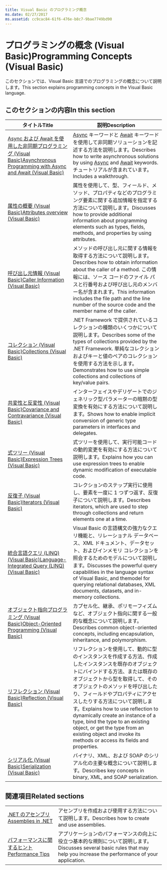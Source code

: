 ```yaml
---
title: Visual Basic のプログラミング概念
ms.date: 02/27/2017
ms.assetid: cc9cac84-61f6-476e-b8c7-9bae7749bd90
---
```

# <a name="programming-concepts-visual-basic"></a><span data-ttu-id="83ff6-102">プログラミングの概念 (Visual Basic)</span><span class="sxs-lookup"><span data-stu-id="83ff6-102">Programming Concepts (Visual Basic)</span></span>

<span data-ttu-id="83ff6-103">このセクションでは、Visual Basic 言語でのプログラミングの概念について説明します。</span><span class="sxs-lookup"><span data-stu-id="83ff6-103">This section explains programming concepts in the Visual Basic language.</span></span>  
  
## <a name="in-this-section"></a><span data-ttu-id="83ff6-104">このセクションの内容</span><span class="sxs-lookup"><span data-stu-id="83ff6-104">In this section</span></span>  
  
|<span data-ttu-id="83ff6-105">タイトル</span><span class="sxs-lookup"><span data-stu-id="83ff6-105">Title</span></span>|<span data-ttu-id="83ff6-106">説明</span><span class="sxs-lookup"><span data-stu-id="83ff6-106">Description</span></span>|  
|-----------|-----------------|  
|[<span data-ttu-id="83ff6-107">Async および Await を使用した非同期プログラミング (Visual Basic)</span><span class="sxs-lookup"><span data-stu-id="83ff6-107">Asynchronous Programming with Async and Await (Visual Basic)</span></span>](../../../visual-basic/programming-guide/concepts/async/index.md)|<span data-ttu-id="83ff6-108">[Async](../../../visual-basic/language-reference/modifiers/async.md) キーワードと [Await](../../../visual-basic/language-reference/operators/await-operator.md) キーワードを使用して非同期ソリューションを記述する方法を説明します。</span><span class="sxs-lookup"><span data-stu-id="83ff6-108">Describes how to write asynchronous solutions by using [Async](../../../visual-basic/language-reference/modifiers/async.md) and [Await](../../../visual-basic/language-reference/operators/await-operator.md) keywords.</span></span> <span data-ttu-id="83ff6-109">チュートリアルが含まれています。</span><span class="sxs-lookup"><span data-stu-id="83ff6-109">Includes a walkthrough.</span></span>|  
|[<span data-ttu-id="83ff6-110">属性の概要 (Visual Basic)</span><span class="sxs-lookup"><span data-stu-id="83ff6-110">Attributes overview (Visual Basic)</span></span>](../../../visual-basic/programming-guide/concepts/attributes/index.md)|<span data-ttu-id="83ff6-111">属性を使用して、型、フィールド、メソッド、プロパティなどのプログラミング要素に関する追加情報を指定する方法について説明します。</span><span class="sxs-lookup"><span data-stu-id="83ff6-111">Discusses how to provide additional information about programming elements such as types, fields, methods, and properties by using attributes.</span></span>|  
|[<span data-ttu-id="83ff6-112">呼び出し元情報 (Visual Basic)</span><span class="sxs-lookup"><span data-stu-id="83ff6-112">Caller Information (Visual Basic)</span></span>](../../../visual-basic/programming-guide/concepts/caller-information.md)|<span data-ttu-id="83ff6-113">メソッドの呼び出し元に関する情報を取得する方法について説明します。</span><span class="sxs-lookup"><span data-stu-id="83ff6-113">Describes how to obtain information about the caller of a method.</span></span> <span data-ttu-id="83ff6-114">この情報には、ソース コードのファイル パスと行番号および呼び出し元のメンバー名が含まれます。</span><span class="sxs-lookup"><span data-stu-id="83ff6-114">This information includes the file path and the line number of the source code and the member name of the caller.</span></span>|  
|[<span data-ttu-id="83ff6-115">コレクション (Visual Basic)</span><span class="sxs-lookup"><span data-stu-id="83ff6-115">Collections (Visual Basic)</span></span>](../../../visual-basic/programming-guide/concepts/collections.md)|<span data-ttu-id="83ff6-116">.NET Framework で提供されているコレクションの種類のいくつかについて説明します。</span><span class="sxs-lookup"><span data-stu-id="83ff6-116">Describes some of the types of collections provided by the .NET Framework.</span></span> <span data-ttu-id="83ff6-117">単純なコレクションおよびキーと値のペアのコレクションを使用する方法を示します。</span><span class="sxs-lookup"><span data-stu-id="83ff6-117">Demonstrates how to use simple collections and collections of key/value pairs.</span></span>|  
|[<span data-ttu-id="83ff6-118">共変性と反変性 (Visual Basic)</span><span class="sxs-lookup"><span data-stu-id="83ff6-118">Covariance and Contravariance (Visual Basic)</span></span>](../../../visual-basic/programming-guide/concepts/covariance-contravariance/index.md)|<span data-ttu-id="83ff6-119">インターフェイスやデリゲートでのジェネリック型パラメーターの暗黙の型変換を有効にする方法について説明します。</span><span class="sxs-lookup"><span data-stu-id="83ff6-119">Shows how to enable implicit conversion of generic type parameters in interfaces and delegates.</span></span>|  
|[<span data-ttu-id="83ff6-120">式ツリー (Visual Basic)</span><span class="sxs-lookup"><span data-stu-id="83ff6-120">Expression Trees (Visual Basic)</span></span>](../../../visual-basic/programming-guide/concepts/expression-trees/index.md)|<span data-ttu-id="83ff6-121">式ツリーを使用して、実行可能コードの動的変更を有効にする方法について説明します。</span><span class="sxs-lookup"><span data-stu-id="83ff6-121">Explains how you can use expression trees to enable dynamic modification of executable code.</span></span>|  
|[<span data-ttu-id="83ff6-122">反復子 (Visual Basic)</span><span class="sxs-lookup"><span data-stu-id="83ff6-122">Iterators (Visual Basic)</span></span>](../../../visual-basic/programming-guide/concepts/iterators.md)|<span data-ttu-id="83ff6-123">コレクションのステップ実行に使用し、要素を一度に 1 つずつ返す、反復子について説明します。</span><span class="sxs-lookup"><span data-stu-id="83ff6-123">Describes iterators, which are used to step through collections and return elements one at a time.</span></span>|  
|[<span data-ttu-id="83ff6-124">統合言語クエリ (LINQ) (Visual Basic)</span><span class="sxs-lookup"><span data-stu-id="83ff6-124">Language-Integrated Query (LINQ) (Visual Basic)</span></span>](../../../visual-basic/programming-guide/concepts/linq/index.md)|<span data-ttu-id="83ff6-125">Visual Basic の言語構文の強力なクエリ機能と、リレーショナル データベース、XML ドキュメント、データセット、およびインメモリ コレクションを照会するためのモデルについて説明します。</span><span class="sxs-lookup"><span data-stu-id="83ff6-125">Discusses the powerful query capabilities in the language syntax of Visual Basic, and themodel for querying relational databases, XML documents, datasets, and in-memory collections.</span></span>|  
|[<span data-ttu-id="83ff6-126">オブジェクト指向プログラミング (Visual Basic)</span><span class="sxs-lookup"><span data-stu-id="83ff6-126">Object-Oriented Programming (Visual Basic)</span></span>](../../../visual-basic/programming-guide/concepts/object-oriented-programming.md)|<span data-ttu-id="83ff6-127">カプセル化、継承、ポリモーフィズムなど、オブジェクト指向に関する一般的な概念について説明します。</span><span class="sxs-lookup"><span data-stu-id="83ff6-127">Describes common object-oriented concepts, including encapsulation, inheritance, and polymorphism.</span></span>|  
|[<span data-ttu-id="83ff6-128">リフレクション (Visual Basic)</span><span class="sxs-lookup"><span data-stu-id="83ff6-128">Reflection (Visual Basic)</span></span>](../../../visual-basic/programming-guide/concepts/reflection.md)|<span data-ttu-id="83ff6-129">リフレクションを使用して、動的に型のインスタンスを作成する方法、作成したインスタンスを既存のオブジェクトにバインドする方法、または既存のオブジェクトから型を取得して、そのオブジェクトのメソッドを呼び出したり、フィールドやプロパティにアクセスしたりする方法について説明します。</span><span class="sxs-lookup"><span data-stu-id="83ff6-129">Explains how to use reflection to dynamically create an instance of a type, bind the type to an existing object, or get the type from an existing object and invoke its methods or access its fields and properties.</span></span>|
|[<span data-ttu-id="83ff6-130">シリアル化 (Visual Basic)</span><span class="sxs-lookup"><span data-stu-id="83ff6-130">Serialization (Visual Basic)</span></span>](../../../visual-basic/programming-guide/concepts/serialization/index.md)|<span data-ttu-id="83ff6-131">バイナリ、XML、および SOAP のシリアル化の主要な概念について説明します。</span><span class="sxs-lookup"><span data-stu-id="83ff6-131">Describes key concepts in binary, XML, and SOAP serialization.</span></span>|  
  
## <a name="related-sections"></a><span data-ttu-id="83ff6-132">関連項目</span><span class="sxs-lookup"><span data-stu-id="83ff6-132">Related sections</span></span>  
  
|||  
|---|---|  
|[<span data-ttu-id="83ff6-133">.NET のアセンブリ</span><span class="sxs-lookup"><span data-stu-id="83ff6-133">Assemblies in .NET</span></span>](../../../standard/assembly/index.md)|<span data-ttu-id="83ff6-134">アセンブリを作成および使用する方法について説明します。</span><span class="sxs-lookup"><span data-stu-id="83ff6-134">Describes how to create and use assemblies.</span></span>|  
|[<span data-ttu-id="83ff6-135">パフォーマンスに関するヒント</span><span class="sxs-lookup"><span data-stu-id="83ff6-135">Performance Tips</span></span>](../../../framework/performance/performance-tips.md) | <span data-ttu-id="83ff6-136">アプリケーションのパフォーマンスの向上に役立つ基本的な規則について説明します。</span><span class="sxs-lookup"><span data-stu-id="83ff6-136">Discusses several basic rules that may help you increase the performance of your application.</span></span>|
